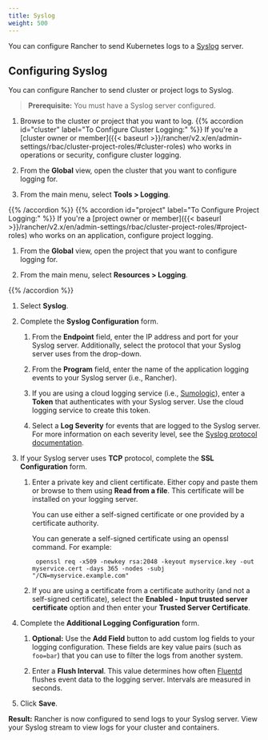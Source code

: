```yaml
---
title: Syslog
weight: 500
---
```


You can configure Rancher to send Kubernetes logs to a [Syslog](https://tools.ietf.org/html/rfc5424) server.

## Configuring Syslog

You can configure Rancher to send cluster or project logs to Syslog.

>**Prerequisite:** You must have a Syslog server configured.

1. Browse to the cluster or project that you want to log.
{{% accordion id="cluster" label="To Configure Cluster Logging:" %}}
If you're a [cluster owner or member]({{< baseurl >}}/rancher/v2.x/en/admin-settings/rbac/cluster-project-roles/#cluster-roles) who works in operations or security, configure cluster logging.

1. From the **Global** view, open the cluster that you want to configure logging for.

1. From the main menu, select **Tools > Logging**.

{{% /accordion %}}
{{% accordion id="project" label="To Configure Project Logging:" %}}
If you're a [project owner or member]({{< baseurl >}}/rancher/v2.x/en/admin-settings/rbac/cluster-project-roles/#project-roles) who works on an application, configure project logging.

1. From the **Global** view, open the project that you want to configure logging for.

1. From the main menu, select **Resources > Logging**. 

{{% /accordion %}}

1. Select **Syslog**.

1. Complete the **Syslog Configuration** form.

    1. From the **Endpoint** field, enter the IP address and port for your Syslog server. Additionally, select the protocol that your Syslog server uses from the drop-down.

    1. From the **Program** field, enter the name of the application logging events to your Syslog server (i.e., Rancher).

    1. If you are using a cloud logging service (i.e., [Sumologic](https://www.sumologic.com/)), enter a **Token** that authenticates with your Syslog server. Use the cloud logging service to create this token.

    1. Select a **Log Severity** for events that are logged to the Syslog server. For more information on each severity level, see the [Syslog protocol documentation](https://tools.ietf.org/html/rfc5424#page-11).

1. If your Syslog server uses **TCP** protocol, complete the **SSL Configuration** form.

    1. Enter a private key and client certificate. Either copy and paste them or browse to them using **Read from a file**. This certificate will be installed on your logging server.

        You can use either a self-signed certificate or one provided by a certificate authority.

        You can generate a self-signed certificate using an openssl command. For example:
        
            
            openssl req -x509 -newkey rsa:2048 -keyout myservice.key -out myservice.cert -days 365 -nodes -subj "/CN=myservice.example.com"

    1. If you are using a certificate from a certificate authority (and not a self-signed certificate), select the **Enabled - Input trusted server certificate** option and then enter your **Trusted Server Certificate**.

1. Complete the **Additional Logging Configuration** form.

    1. **Optional:** Use the **Add Field** button to add custom log fields to your logging configuration. These fields are key value pairs (such as `foo=bar`) that you can use to filter the logs from another system.
    
     1. Enter a **Flush Interval**. This value determines how often [Fluentd](https://www.fluentd.org/) flushes event data to the logging server. Intervals are measured in seconds.

1. Click **Save**.

**Result:** Rancher is now configured to send logs to your Syslog server. View your Syslog stream to view logs for your cluster and containers.